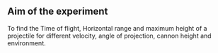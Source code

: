 ## Aim of the experiment

To find the Time of flight, Horizontal range and maximum height of a projectile for different  velocity, angle of projection, cannon height and environment.
